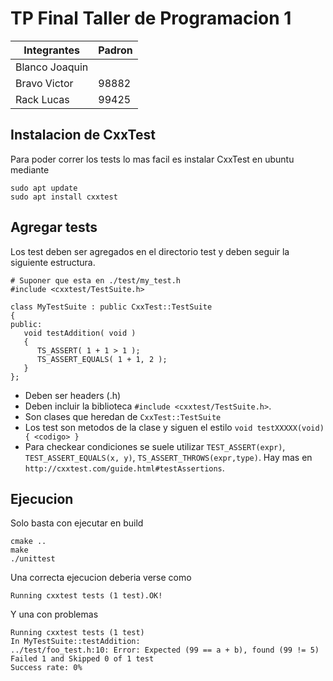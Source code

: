 # TP Final Taller de Programacion 1

| Integrantes    | Padron |
|----------------|--------|
| Blanco Joaquin |        |
| Bravo Victor   | 98882  |
| Rack Lucas     | 99425  |

## Instalacion de CxxTest
Para poder correr los tests lo mas facil es instalar CxxTest en ubuntu mediante
~~~
sudo apt update
sudo apt install cxxtest
~~~

## Agregar tests
Los test deben ser agregados en el directorio test y deben seguir la siguiente
estructura.

~~~
# Suponer que esta en ./test/my_test.h
#include <cxxtest/TestSuite.h>

class MyTestSuite : public CxxTest::TestSuite
{
public:
   void testAddition( void )
   {
      TS_ASSERT( 1 + 1 > 1 );
      TS_ASSERT_EQUALS( 1 + 1, 2 );
   }
};
~~~

- Deben ser headers (.h)
- Deben incluir la biblioteca `#include <cxxtest/TestSuite.h>`.
- Son clases que heredan de `CxxTest::TestSuite`
- Los test son metodos de la clase y siguen el estilo
  `void testXXXXX(void) { <codigo> }`
- Para checkear condiciones se suele utilizar `TEST_ASSERT(expr)`,
 `TEST_ASSERT_EQUALS(x, y)`, `TS_ASSERT_THROWS(expr,type)`. Hay mas en
  `http://cxxtest.com/guide.html#testAssertions`.

## Ejecucion
Solo basta con ejecutar en build
~~~
cmake ..
make
./unittest
~~~

Una correcta ejecucion deberia verse como
~~~
Running cxxtest tests (1 test).OK!
~~~

Y una con problemas
~~~
Running cxxtest tests (1 test)
In MyTestSuite::testAddition:
../test/foo_test.h:10: Error: Expected (99 == a + b), found (99 != 5)
Failed 1 and Skipped 0 of 1 test
Success rate: 0%
~~~

